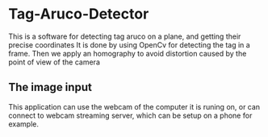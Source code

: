 # Tag-Aruco-Detector

This is a software for detecting tag aruco on a plane, and getting their precise coordinates
It is done by using OpenCv for detecting the tag in a frame.
Then we apply an homography to avoid distortion caused by the point of view of the camera

## The image input
This application can use the webcam of the computer it is runing on, or can connect to webcam streaming server,
which can be setup on a phone for example.
